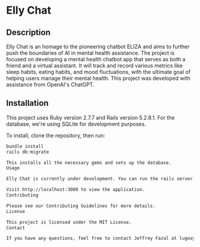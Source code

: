 # Elly Chat

## Description

Elly Chat is an homage to the pioneering chatbot ELIZA and aims to further push the boundaries of AI in mental health assistance. The project is focused on developing a mental health chatbot app that serves as both a friend and a virtual assistant. It will track and record various metrics like sleep habits, eating habits, and mood fluctuations, with the ultimate goal of helping users manage their mental health. This project was developed with assistance from OpenAI's ChatGPT.

## Installation

This project uses Ruby version 2.7.7 and Rails version 5.2.8.1. For the database, we're using SQLite for development purposes.

To install, clone the repository, then run:

```sh
bundle install
rails db:migrate

This installs all the necessary gems and sets up the database.
Usage

Elly Chat is currently under development. You can run the rails server on your local machine and navigate to the default port to see the progress.

Visit http://localhost:3000 to view the application.
Contributing

Please see our Contributing Guidelines for more details.
License

This project is licensed under the MIT License.
Contact

If you have any questions, feel free to contact Jeffrey Fazal at lugoxyh@protonmail.com.